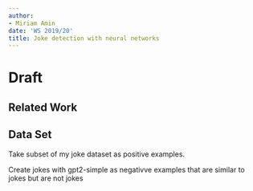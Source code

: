 ```yaml
---
author:
- Miriam Amin
date: 'WS 2019/20'
title: Joke detection with neural networks
---
```


Draft
=====

Related Work
------------

Data Set
--------

Take subset of my joke dataset as positive examples.

Create jokes with gpt2-simple as negativve examples that are similar to
jokes but are not jokes
